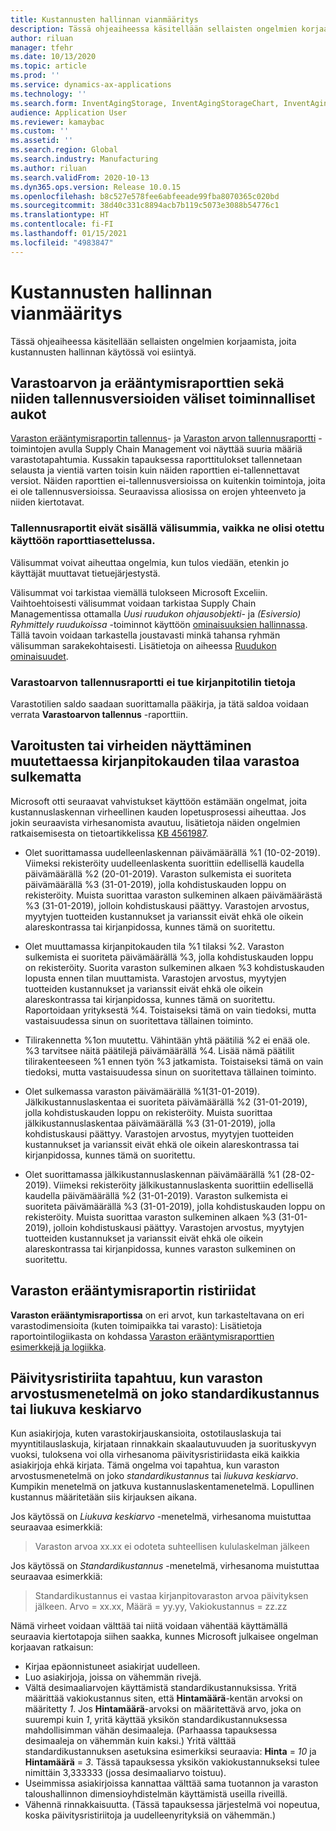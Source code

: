```yaml
---
title: Kustannusten hallinnan vianmääritys
description: Tässä ohjeaiheessa käsitellään sellaisten ongelmien korjaamista, joita kustannusten hallinnan käytössä voi esiintyä.
author: riluan
manager: tfehr
ms.date: 10/13/2020
ms.topic: article
ms.prod: ''
ms.service: dynamics-ax-applications
ms.technology: ''
ms.search.form: InventAgingStorage, InventAgingStorageChart, InventAgingStorageDetails, InventValueProcess, InventValueReportSetup, InventClosing
audience: Application User
ms.reviewer: kamaybac
ms.custom: ''
ms.assetid: ''
ms.search.region: Global
ms.search.industry: Manufacturing
ms.author: riluan
ms.search.validFrom: 2020-10-13
ms.dyn365.ops.version: Release 10.0.15
ms.openlocfilehash: b8c527e578fee6abfeeade99fba8070365c020bd
ms.sourcegitcommit: 38d40c331c8894acb7b119c5073e3088b54776c1
ms.translationtype: HT
ms.contentlocale: fi-FI
ms.lasthandoff: 01/15/2021
ms.locfileid: "4983847"
---
```

# <a name="troubleshoot-cost-management"></a>Kustannusten hallinnan vianmääritys

Tässä ohjeaiheessa käsitellään sellaisten ongelmien korjaamista, joita kustannusten hallinnan käytössä voi esiintyä.

## <a name="functional-gaps-between-the-inventory-valueaging-reports-and-their-storage-versions"></a>Varastoarvon ja erääntymisraporttien sekä niiden tallennusversioiden väliset toiminnalliset aukot

[Varaston erääntymisraportin tallennus](inventory-aging-report-storage.md)- ja [Varaston arvon tallennusraportti](inventory-value-report-storage.md) -toimintojen avulla Supply Chain Management voi näyttää suuria määriä varastotapahtumia. Kussakin tapauksessa raporttitulokset tallennetaan selausta ja vientiä varten toisin kuin näiden raporttien ei-tallennettavat versiot. Näiden raporttien ei-tallennusversioissa on kuitenkin toimintoja, joita ei ole tallennusversioissa. Seuraavissa aliosissa on erojen yhteenveto ja niiden kiertotavat.

### <a name="storage-reports-dont-include-subtotals-even-if-they-are-enabled-in-the-report-layout"></a>Tallennusraportit eivät sisällä välisummia, vaikka ne olisi otettu käyttöön raporttiasettelussa.

Välisummat voivat aiheuttaa ongelmia, kun tulos viedään, etenkin jo käyttäjät muuttavat tietuejärjestystä.

Välisummat voi tarkistaa viemällä tulokseen Microsoft Exceliin. Vaihtoehtoisesti välisummat voidaan tarkistaa Supply Chain Managementissa ottamalla *Uusi ruudukon ohjausobjekti*- ja *(Esiversio) Ryhmittely ruudukoissa* -toiminnot käyttöön [ominaisuuksien hallinnassa](../../fin-ops-core/fin-ops/get-started/feature-management/feature-management-overview.md). Tällä tavoin voidaan tarkastella joustavasti minkä tahansa ryhmän välisumman sarakekohtaisesti. Lisätietoja on aiheessa [Ruudukon ominaisuudet](../../fin-ops-core/fin-ops/get-started/grid-capabilities.md).

### <a name="inventory-value-storage-report-doesnt-support-ledger-account-information"></a>Varastoarvon tallennusraportti ei tue kirjanpitotilin tietoja

Varastotilien saldo saadaan suorittamalla pääkirja, ja tätä saldoa voidaan verrata **Varastoarvon tallennus** -raporttiin.

## <a name="warnings-or-errors-are-shown-when-changing-a-ledger-period-status-without-closing-inventory"></a>Varoitusten tai virheiden näyttäminen muutettaessa kirjanpitokauden tilaa varastoa sulkematta

Microsoft otti seuraavat vahvistukset käyttöön estämään ongelmat, joita kustannuslaskennan virheellinen kauden lopetusprosessi aiheuttaa. Jos jokin seuraavista virhesanomista avautuu, lisätietoja näiden ongelmien ratkaisemisesta on tietoartikkelissa [KB 4561987](https://fix.lcs.dynamics.com/Issue/Details?kb=4561987&bugId=445351&dbType=3&qc=f514f2adcddcddceec43af58c26ae8a9020effdc7cdfe085d9d0deeb8cc7b6a3).

- Olet suorittamassa uudelleenlaskennan päivämäärällä %1 (10-02-2019). Viimeksi rekisteröity uudelleenlaskenta suorittiin edellisellä kaudella päivämäärällä %2 (20-01-2019). Varaston sulkemista ei suoriteta päivämäärällä %3 (31-01-2019), jolla kohdistuskauden loppu on rekisteröity. Muista suorittaa varaston sulkeminen alkaen päivämäärästä %3 (31-01-2019), jolloin kohdistuskausi päättyy. Varastojen arvostus, myytyjen tuotteiden kustannukset ja varianssit eivät ehkä ole oikein alareskontrassa tai kirjanpidossa, kunnes tämä on suoritettu.

- Olet muuttamassa kirjanpitokauden tila %1 tilaksi %2. Varaston sulkemista ei suoriteta päivämäärällä %3, jolla kohdistuskauden loppu on rekisteröity. Suorita varaston sulkeminen alkaen %3 kohdistuskauden lopusta ennen tilan muuttamista. Varastojen arvostus, myytyjen tuotteiden kustannukset ja varianssit eivät ehkä ole oikein alareskontrassa tai kirjanpidossa, kunnes tämä on suoritettu. Raportoidaan yrityksestä %4. Toistaiseksi tämä on vain tiedoksi, mutta vastaisuudessa sinun on suoritettava tällainen toiminto.

- Tilirakennetta %1on muutettu. Vähintään yhtä päätiliä %2 ei enää ole. %3 tarvitsee näitä päätilejä päivämäärällä %4. Lisää nämä päätilit tilirakenteeseen %1 ennen työn %3 jatkamista. Toistaiseksi tämä on vain tiedoksi, mutta vastaisuudessa sinun on suoritettava tällainen toiminto.

- Olet sulkemassa varaston päivämäärällä %1(31-01-2019). Jälkikustannuslaskentaa ei suoriteta päivämäärällä %2 (31-01-2019), jolla kohdistuskauden loppu on rekisteröity. Muista suorittaa jälkikustannuslaskentaa päivämäärällä %3 (31-01-2019), jolla kohdistuskausi päättyy. Varastojen arvostus, myytyjen tuotteiden kustannukset ja varianssit eivät ehkä ole oikein alareskontrassa tai kirjanpidossa, kunnes tämä on suoritettu.

- Olet suorittamassa jälkikustannuslaskennan päivämäärällä %1 (28-02-2019). Viimeksi rekisteröity jälkikustannuslaskenta suorittiin edellisellä kaudella päivämäärällä %2 (31-01-2019). Varaston sulkemista ei suoriteta päivämäärällä %3 (31-01-2019), jolla kohdistuskauden loppu on rekisteröity.
Muista suorittaa varaston sulkeminen alkaen %3 (31-01-2019), jolloin kohdistuskausi päättyy. Varastojen arvostus, myytyjen tuotteiden kustannukset ja varianssit eivät ehkä ole oikein alareskontrassa tai kirjanpidossa, kunnes varaston sulkeminen on suoritettu.

## <a name="inventory-aging-report-discrepancies"></a>Varaston erääntymisraportin ristiriidat

**Varaston erääntymisraportissa** on eri arvot, kun tarkasteltavana on eri varastodimensioita (kuten toimipaikka tai varasto): Lisätietoja raportointilogiikasta on kohdassa [Varaston erääntymisraporttien esimerkkejä ja logiikka](inventory-aging-report.md).

## <a name="an-update-conflict-occurs-when-the-inventory-valuation-method-is-either-standard-cost-or-moving-average"></a>Päivitysristiriita tapahtuu, kun varaston arvostusmenetelmä on joko standardikustannus tai liukuva keskiarvo

Kun asiakirjoja, kuten varastokirjauskansioita, ostotilauslaskuja tai myyntitilauslaskuja, kirjataan rinnakkain skaalautuvuuden ja suorituskyvyn vuoksi, tuloksena voi olla virhesanoma päivitysristiriidasta eikä kaikkia asiakirjoja ehkä kirjata. Tämä ongelma voi tapahtua, kun varaston arvostusmenetelmä on joko *standardikustannus* tai *liukuva keskiarvo*. Kumpikin menetelmä on jatkuva kustannuslaskentamenetelmä. Lopullinen kustannus määritetään siis kirjauksen aikana.

Jos käytössä on *Liukuva keskiarvo* -menetelmä, virhesanoma muistuttaa seuraavaa esimerkkiä:

> Varaston arvoa xx.xx ei odoteta suhteellisen kululaskelman jälkeen

Jos käytössä on *Standardikustannus* -menetelmä, virhesanoma muistuttaa seuraavaa esimerkkiä:

> Standardikustannus ei vastaa kirjanpitovaraston arvoa päivityksen jälkeen. Arvo = xx.xx, Määrä = yy.yy, Vakiokustannus = zz.zz

Nämä virheet voidaan välttää tai niitä voidaan vähentää käyttämällä seuraavia kiertotapoja siihen saakka, kunnes Microsoft julkaisee ongelman korjaavan ratkaisun:

- Kirjaa epäonnistuneet asiakirjat uudelleen.
- Luo asiakirjoja, joissa on vähemmän rivejä.
- Vältä desimaaliarvojen käyttämistä standardikustannuksissa. Yritä määrittää vakiokustannus siten, että **Hintamäärä**-kentän arvoksi on määritetty *1*. Jos **Hintamäärä**-arvoksi on määritettävä arvo, joka on suurempi kuin *1*, yritä käyttää yksikön standardikustannuksessa mahdollisimman vähän desimaaleja. (Parhaassa tapauksessa desimaaleja on vähemmän kuin kaksi.) Yritä välttää standardikustannuksen asetuksina esimerkiksi seuraavia: **Hinta** = *10* ja **Hintamäärä** = *3*. Tässä tapauksessa yksikön vakiokustannukseksi tulee nimittäin 3,333333 (jossa desimaaliarvo toistuu).
- Useimmissa asiakirjoissa kannattaa välttää sama tuotannon ja varaston taloushallinnon dimensioyhdistelmän käyttämistä useilla riveillä.
- Vähennä rinnakkaisuutta. (Tässä tapauksessa järjestelmä voi nopeutua, koska päivitysristiriitoja ja uudelleenyrityksiä on vähemmän.)
